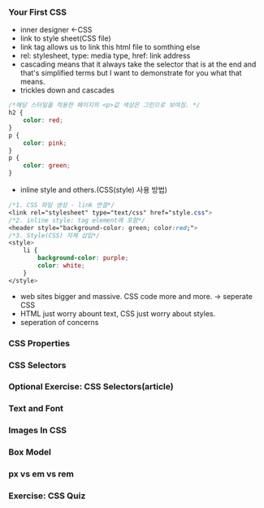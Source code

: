 ### Your First CSS
- inner designer <-CSS
- link to style sheet(CSS file)
- link tag allows us to link this html file to somthing else
- rel: stylesheet, type: media type, href: link address
- cascading means that it always take the selector that is at the end and that's simplified terms but I want to demonstrate for you what that means.
- trickles down and cascades
```css
/*해당 스타일을 적용한 페이지의 <p>값 색상은 그린으로 보여짐. */
h2 {
    color: red;
}
p {
    color: pink;
}
p {
    color: green;
}
```
- inline style and others.(CSS(style) 사용 방법)
```css
/*1. CSS 파일 생성 - link 연결*/
<link rel="stylesheet" type="text/css" href="style.css">
/*2. inline style: tag element에 포함*/
<header style="background-color: green; color:red;">
/*3. Style(CSS) 자체 삽입*/
<style>
    li {
        background-color: purple;
        color: white;
    }
</style>
```
- web sites bigger and massive. CSS code more and more. -> seperate CSS
- HTML just worry abount text, CSS just worry about styles.
- seperation of concerns
### CSS Properties
### CSS Selectors
### Optional Exercise: CSS Selectors(article)
### Text and Font
### Images In CSS
### Box Model
### px vs em vs rem
### Exercise: CSS Quiz
